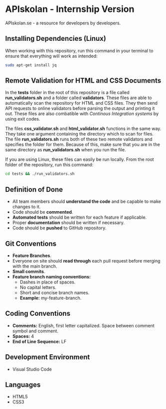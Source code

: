 # APIskolan - Internship Version
APIskolan.se - a resource for developers by developers.

## Installing Dependencies (Linux)

When working with this repository, run this command in your terminal to ensure that everything will work as intended:

```bash
sudo apt-get install jq
```
## Remote Validation for HTML and CSS Documents

In the **tests** folder in the root of this repository is a file called **run_validators.sh** and a folder called **validators**. These files are able to automatically scan the repository for HTML and CSS files. They then send API requests to online validators before parsing the output and printing it out. These files are also combatible with *Continous Integration systems* by using exit codes.

The files **css_validator.sh** and **html_validator.sh** functions in the same way. They take one argument containing the directory which to scan for files. The file **run_validators.sh** runs both of these two remote validators and specifies the folder for them. Because of this, make sure that you are in the same directory as **run_validators.sh** when you run the file.

If you are using Linux, these files can easily be run locally. From the root folder of the repository, run this command:

```bash
cd tests && ./run_validators.sh
```

## Definition of Done

- All team members should **understand the code** and be capable to make changes to it.
- Code should be **commented**.
- **Automated tests** should be written for each feature if applicable.
- Proper **documentation** should be written if necessary.
- Code should be **pushed** to GitHub repository.

## Git Conventions

- **Feature Branches**.
- Everyone on site should **read through** each pull request before merging with the main branch.
- **Small commits**.
- **Feature branch naming conventions:**
    - Dashes in place of spaces.
    - No capital letters.
    - Short and concise branch names.
    - **Example:** my-feature-branch. 

## Coding Conventions

- **Comments:** English, first letter capitalized. Space between comment symbol and comment.
- **Spaces:** 4
- **End of Line Sequence:** LF

## Development Environment

- Visual Studio Code

## Languages

- HTML5
- CSS3
